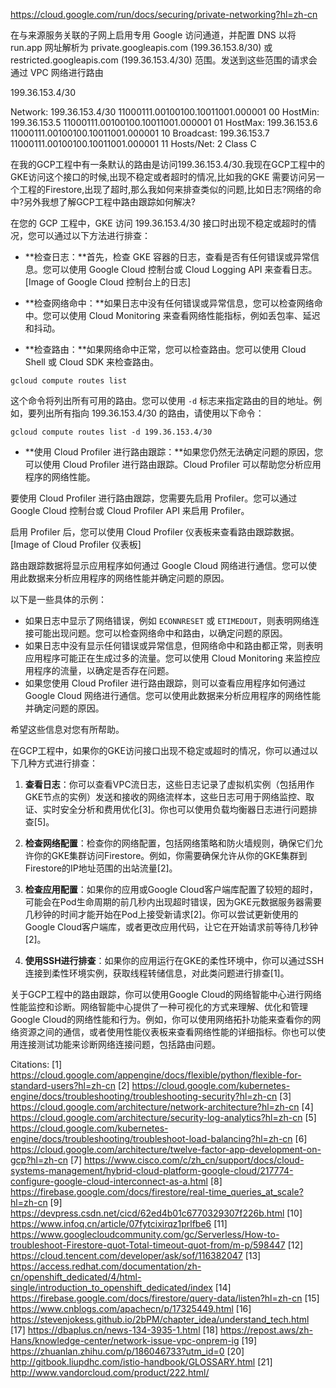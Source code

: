 https://cloud.google.com/run/docs/securing/private-networking?hl=zh-cn




在与来源服务关联的子网上启用专用 Google 访问通道，并配置 DNS 以将 run.app 网址解析为 private.googleapis.com (199.36.153.8/30) 或 restricted.googleapis.com (199.36.153.4/30) 范围。发送到这些范围的请求会通过 VPC 网络进行路由



199.36.153.4/30


Network:   199.36.153.4/30      11000111.00100100.10011001.000001 00
HostMin:   199.36.153.5         11000111.00100100.10011001.000001 01
HostMax:   199.36.153.6         11000111.00100100.10011001.000001 10
Broadcast: 199.36.153.7         11000111.00100100.10011001.000001 11
Hosts/Net: 2                     Class C


在我的GCP工程中有一条默认的路由是访问199.36.153.4/30.我现在GCP工程中的GKE访问这个接口的时候,出现不稳定或者超时的情况,比如我的GKE 需要访问另一个工程的Firestore,出现了超时,那么我如何来排查类似的问题,比如日志?网络的命中?另外我想了解GCP工程中路由跟踪如何解决?


在您的 GCP 工程中，GKE 访问 199.36.153.4/30 接口时出现不稳定或超时的情况，您可以通过以下方法进行排查：

* **检查日志：**首先，检查 GKE 容器的日志，查看是否有任何错误或异常信息。您可以使用 Google Cloud 控制台或 Cloud Logging API 来查看日志。
[Image of Google Cloud 控制台上的日志]

* **检查网络命中：**如果日志中没有任何错误或异常信息，您可以检查网络命中。您可以使用 Cloud Monitoring 来查看网络性能指标，例如丢包率、延迟和抖动。


* **检查路由：**如果网络命中正常，您可以检查路由。您可以使用 Cloud Shell 或 Cloud SDK 来检查路由。

```
gcloud compute routes list
```

这个命令将列出所有可用的路由。您可以使用 `-d` 标志来指定路由的目的地址。例如，要列出所有指向 199.36.153.4/30 的路由，请使用以下命令：

```
gcloud compute routes list -d 199.36.153.4/30
```

* **使用 Cloud Profiler 进行路由跟踪：**如果您仍然无法确定问题的原因，您可以使用 Cloud Profiler 进行路由跟踪。Cloud Profiler 可以帮助您分析应用程序的网络性能。

要使用 Cloud Profiler 进行路由跟踪，您需要先启用 Profiler。您可以通过 Google Cloud 控制台或 Cloud Profiler API 来启用 Profiler。

启用 Profiler 后，您可以使用 Cloud Profiler 仪表板来查看路由跟踪数据。
[Image of Cloud Profiler 仪表板]

路由跟踪数据将显示应用程序如何通过 Google Cloud 网络进行通信。您可以使用此数据来分析应用程序的网络性能并确定问题的原因。

以下是一些具体的示例：

* 如果日志中显示了网络错误，例如 `ECONNRESET` 或 `ETIMEDOUT`，则表明网络连接可能出现问题。您可以检查网络命中和路由，以确定问题的原因。
* 如果日志中没有显示任何错误或异常信息，但网络命中和路由都正常，则表明应用程序可能正在生成过多的流量。您可以使用 Cloud Monitoring 来监控应用程序的流量，以确定是否存在问题。
* 如果您使用 Cloud Profiler 进行路由跟踪，则可以查看应用程序如何通过 Google Cloud 网络进行通信。您可以使用此数据来分析应用程序的网络性能并确定问题的原因。

希望这些信息对您有所帮助。



在GCP工程中，如果你的GKE访问接口出现不稳定或超时的情况，你可以通过以下几种方式进行排查：

1. **查看日志**：你可以查看VPC流日志，这些日志记录了虚拟机实例（包括用作GKE节点的实例）发送和接收的网络流样本，这些日志可用于网络监控、取证、实时安全分析和费用优化[3]。你也可以使用负载均衡器日志进行问题排查[5]。

2. **检查网络配置**：检查你的网络配置，包括网络策略和防火墙规则，确保它们允许你的GKE集群访问Firestore。例如，你需要确保允许从你的GKE集群到Firestore的IP地址范围的出站流量[2]。

3. **检查应用配置**：如果你的应用或Google Cloud客户端库配置了较短的超时，可能会在Pod生命周期的前几秒内出现超时错误，因为GKE元数据服务器需要几秒钟的时间才能开始在Pod上接受新请求[2]。你可以尝试更新使用的Google Cloud客户端库，或者更改应用代码，让它在开始请求前等待几秒钟[2]。

4. **使用SSH进行排查**：如果你的应用运行在GKE的柔性环境中，你可以通过SSH连接到柔性环境实例，获取线程转储信息，对此类问题进行排查[1]。

关于GCP工程中的路由跟踪，你可以使用Google Cloud的网络智能中心进行网络性能监控和诊断。网络智能中心提供了一种可视化的方式来理解、优化和管理Google Cloud的网络性能和行为。例如，你可以使用网络拓扑功能来查看你的网络资源之间的通信，或者使用性能仪表板来查看网络性能的详细指标。你也可以使用连接测试功能来诊断网络连接问题，包括路由问题。

Citations:
[1] https://cloud.google.com/appengine/docs/flexible/python/flexible-for-standard-users?hl=zh-cn
[2] https://cloud.google.com/kubernetes-engine/docs/troubleshooting/troubleshooting-security?hl=zh-cn
[3] https://cloud.google.com/architecture/network-architecture?hl=zh-cn
[4] https://cloud.google.com/architecture/security-log-analytics?hl=zh-cn
[5] https://cloud.google.com/kubernetes-engine/docs/troubleshooting/troubleshoot-load-balancing?hl=zh-cn
[6] https://cloud.google.com/architecture/twelve-factor-app-development-on-gcp?hl=zh-cn
[7] https://www.cisco.com/c/zh_cn/support/docs/cloud-systems-management/hybrid-cloud-platform-google-cloud/217774-configure-google-cloud-interconnect-as-a.html
[8] https://firebase.google.com/docs/firestore/real-time_queries_at_scale?hl=zh-cn
[9] https://devpress.csdn.net/cicd/62ed4b01c6770329307f226b.html
[10] https://www.infoq.cn/article/07fytcixirqz1prlfbe6
[11] https://www.googlecloudcommunity.com/gc/Serverless/How-to-troubleshoot-Firestore-quot-Total-timeout-quot-from/m-p/598447
[12] https://cloud.tencent.com/developer/ask/sof/116382047
[13] https://access.redhat.com/documentation/zh-cn/openshift_dedicated/4/html-single/introduction_to_openshift_dedicated/index
[14] https://firebase.google.com/docs/firestore/query-data/listen?hl=zh-cn
[15] https://www.cnblogs.com/apachecn/p/17325449.html
[16] https://stevenjokess.github.io/2bPM/chapter_idea/understand_tech.html
[17] https://dbaplus.cn/news-134-3935-1.html
[18] https://repost.aws/zh-Hans/knowledge-center/network-issue-vpc-onprem-ig
[19] https://zhuanlan.zhihu.com/p/186046733?utm_id=0
[20] http://gitbook.liupdhc.com/istio-handbook/GLOSSARY.html
[21] http://www.vandorcloud.com/product/222.html/
